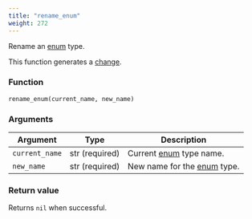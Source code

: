 ```yaml
---
title: "rename_enum"
weight: 272
---
```


Rename an [enum](../../data-types/enum) type.

This function generates a [change](../../overview/changes).

### Function

`rename_enum(current_name, new_name)`

### Arguments

Argument | Type | Description
-------- | ---- | -----------
`current_name` | str (required) | Current [enum](../../data-types/enum) type name.
`new_name` | str (required) | New name for the [enum](../../data-types/enum) type.

### Return value

Returns `nil` when successful.
